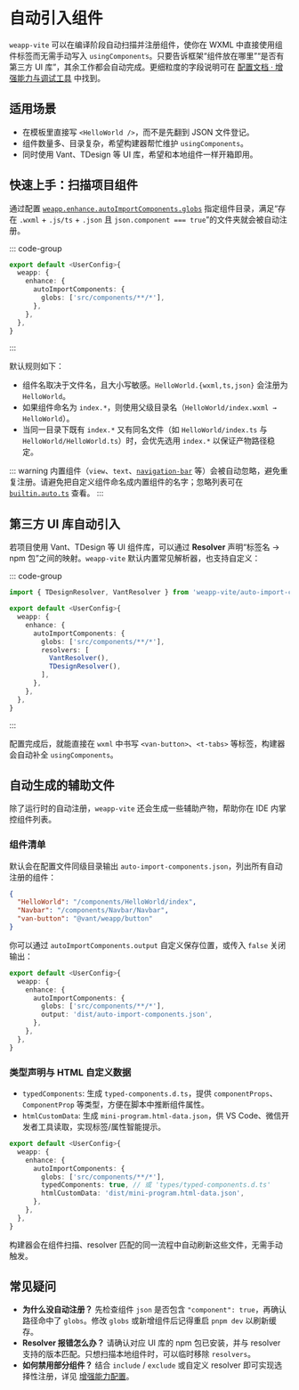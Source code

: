# 自动引入组件

`weapp-vite` 可以在编译阶段自动扫描并注册组件，使你在 WXML 中直接使用组件标签而无需手动写入 `usingComponents`。只要告诉框架“组件放在哪里”“是否有第三方 UI 库”，其余工作都会自动完成。更细粒度的字段说明可在 [配置文档 · 增强能力与调试工具](/config/enhance-and-debug.md#weapp-enhance) 中找到。

## 适用场景

- 在模板里直接写 `<HelloWorld />`，而不是先翻到 JSON 文件登记。
- 组件数量多、目录复杂，希望构建器帮忙维护 `usingComponents`。
- 同时使用 Vant、TDesign 等 UI 库，希望和本地组件一样开箱即用。

## 快速上手：扫描项目组件

通过配置 [`weapp.enhance.autoImportComponents.globs`](/config/enhance-and-debug.md#weapp-enhance) 指定组件目录，满足“存在 `.wxml` + `.js/ts` + `.json` 且 `json.component === true`”的文件夹就会被自动注册。

::: code-group

```ts [vite.config.ts]
export default <UserConfig>{
  weapp: {
    enhance: {
      autoImportComponents: {
        globs: ['src/components/**/*'],
      },
    },
  },
}
```

:::

默认规则如下：

- 组件名取决于文件名，且大小写敏感。`HelloWorld.{wxml,ts,json}` 会注册为 `HelloWorld`。
- 如果组件命名为 `index.*`，则使用父级目录名（`HelloWorld/index.wxml → HelloWorld`）。
- 当同一目录下既有 `index.*` 又有同名文件（如 `HelloWorld/index.ts` 与 `HelloWorld/HelloWorld.ts`）时，会优先选用 `index.*` 以保证产物路径稳定。

::: warning
内置组件（`view`、`text`、[`navigation-bar`](https://developers.weixin.qq.com/miniprogram/dev/component/navigation-bar.html) 等）会被自动忽略，避免重复注册。请避免把自定义组件命名成内置组件的名字；忽略列表可在 [`builtin.auto.ts`](https://github.com/weapp-vite/weapp-vite/blob/main/packages/weapp-vite/src/auto-import-components/builtin.auto.ts) 查看。
:::

## 第三方 UI 库自动引入

若项目使用 Vant、TDesign 等 UI 组件库，可以通过 **Resolver** 声明“标签名 → npm 包”之间的映射。`weapp-vite` 默认内置常见解析器，也支持自定义：

::: code-group

```ts [vite.config.ts]
import { TDesignResolver, VantResolver } from 'weapp-vite/auto-import-components/resolvers'

export default <UserConfig>{
  weapp: {
    enhance: {
      autoImportComponents: {
        globs: ['src/components/**/*'],
        resolvers: [
          VantResolver(),
          TDesignResolver(),
        ],
      },
    },
  },
}
```

:::

配置完成后，就能直接在 `wxml` 中书写 `<van-button>`、`<t-tabs>` 等标签，构建器会自动补全 `usingComponents`。

## 自动生成的辅助文件

除了运行时的自动注册，`weapp-vite` 还会生成一些辅助产物，帮助你在 IDE 内掌控组件列表。

### 组件清单

默认会在配置文件同级目录输出 `auto-import-components.json`，列出所有自动注册的组件：

```json
{
  "HelloWorld": "/components/HelloWorld/index",
  "Navbar": "/components/Navbar/Navbar",
  "van-button": "@vant/weapp/button"
}
```

你可以通过 `autoImportComponents.output` 自定义保存位置，或传入 `false` 关闭输出：

```ts
export default <UserConfig>{
  weapp: {
    enhance: {
      autoImportComponents: {
        globs: ['src/components/**/*'],
        output: 'dist/auto-import-components.json',
      },
    },
  },
}
```

### 类型声明与 HTML 自定义数据

- `typedComponents`: 生成 `typed-components.d.ts`，提供 `componentProps`、`ComponentProp` 等类型，方便在脚本中推断组件属性。
- `htmlCustomData`: 生成 `mini-program.html-data.json`，供 VS Code、微信开发者工具读取，实现标签/属性智能提示。

```ts
export default <UserConfig>{
  weapp: {
    enhance: {
      autoImportComponents: {
        globs: ['src/components/**/*'],
        typedComponents: true, // 或 'types/typed-components.d.ts'
        htmlCustomData: 'dist/mini-program.html-data.json',
      },
    },
  },
}
```

构建器会在组件扫描、resolver 匹配的同一流程中自动刷新这些文件，无需手动触发。

## 常见疑问

- **为什么没自动注册？** 先检查组件 `json` 是否包含 `"component": true`，再确认路径命中了 `globs`。修改 `globs` 或新增组件后记得重启 `pnpm dev` 以刷新缓存。
- **Resolver 报错怎么办？** 请确认对应 UI 库的 npm 包已安装，并与 resolver 支持的版本匹配。只想扫描本地组件时，可以临时移除 `resolvers`。
- **如何禁用部分组件？** 结合 `include` / `exclude` 或自定义 resolver 即可实现选择性注册，详见 [增强能力配置](/config/enhance-and-debug.md#weapp-enhance)。
